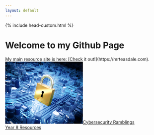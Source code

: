 ```yaml
---
layout: default
---
```

{% include head-custom.html %}
<h1>Welcome to my Github Page</h1>
My main resource site is here: [Check it out!](https://mrteasdale.com).
<div class="container">
  <div class="column">
    <a href="./cyber-security.html">
      <div class="box"><img src="./images/cysec-bg.png" width=250px height=200px></img>Cybersecurity Ramblings</div>
    </a>
    <a href="./year-8.html">
      <div class="box">Year 8 Resources</div>
    </a>
  </div>
      <div class="box"></div>
  </div>
  <div class="column">
    <a href="./gcse-cs.html">
      <div class="box"></div>
    </a>
    <div class="box"></div>
    <div class="box"></div>
  </div>
</div>